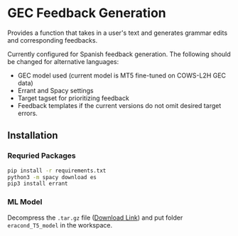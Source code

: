 # GEC Feedback Generation

Provides a function that takes in a user's text and generates grammar edits and corresponding feedbacks.

Currently configured for Spanish feedback generation. The following should be changed for alternative languages:

* GEC model used (current model is MT5 fine-tuned on COWS-L2H GEC data)
* Errant and Spacy settings
* Target tagset for prioritizing feedback
* Feedback templates if the current versions do not omit desired target errors.

## Installation

### Requried Packages

<!-- Recommend Python version: 3.7 -->

```bash
pip install -r requirements.txt
python3 -m spacy download es
pip3 install errant
```

### ML Model

Decompress the `.tar.gz` file ([Download Link](https://drive.google.com/file/d/1-tuD6I0uhvBERDIY5UFIccF2drzk6XJ6/view)) and put folder `eracond_T5_model` in the workspace.